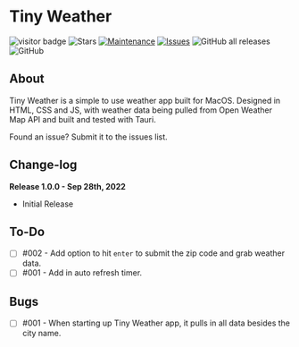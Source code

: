 # Tiny Weather
![visitor badge](https://visitor-badge.glitch.me/badge?page_id=DevKadyn.Tiny-Weather) ![Stars](https://img.shields.io/github/stars/devkadyn/Tiny-Weather) [![Maintenance](https://img.shields.io/badge/status-Maintained-green.svg)](https://github.com/DevKadyn/Tiny-Weather) [![Issues](https://img.shields.io/github/issues/devkadyn/Tiny-Weather)](https://github.com/DevKadyn/Tiny-Weather/issues) <img alt="GitHub all releases" src="https://img.shields.io/github/downloads/DevKadyn/Tiny-Weather/total">
<img alt="GitHub" src="https://img.shields.io/github/license/DevKadyn/Tiny-Weather">
## About
Tiny Weather is a simple to use weather app built for MacOS. Designed in HTML, CSS and JS, with weather data being pulled from Open Weather Map API and built and tested with Tauri.

Found an issue? Submit it to the issues list.

## Change-log
**Release 1.0.0 - Sep 28th, 2022**
- Initial Release

## To-Do
- [ ] #002 - Add option to hit `enter` to submit the zip code and grab weather data.
- [ ] #001 - Add in auto refresh timer. 

## Bugs
- [ ] #001 - When starting up Tiny Weather app, it pulls in all data besides the city name.

